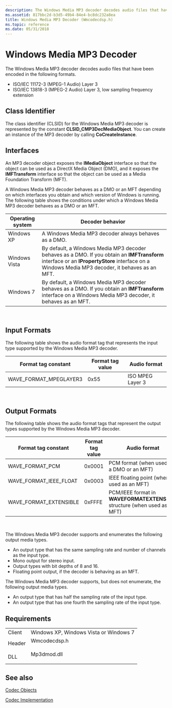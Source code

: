 ```yaml
---
description: The Windows Media MP3 decoder decodes audio files that have been encoded in the following formats.
ms.assetid: 817bbc2d-b3d5-49b4-84e4-bc8dc232a8ea
title: Windows Media MP3 Decoder (Wmcodecdsp.h)
ms.topic: reference
ms.date: 05/31/2018
---
```


# Windows Media MP3 Decoder

The Windows Media MP3 decoder decodes audio files that have been encoded in the following formats.

-   ISO/IEC 11172-3 (MPEG-1 Audio) Layer 3
-   ISO/IEC 13818-3 (MPEG-2 Audio) Layer 3, low sampling frequency extension

## Class Identifier

The class identifier (CLSID) for the Windows Media MP3 decoder is represented by the constant **CLSID\_CMP3DecMediaObject**. You can create an instance of the MP3 decoder by calling **CoCreateInstance**.

## Interfaces

An MP3 decoder object exposes the **IMediaObject** interface so that the object can be used as a DirectX Media Object (DMO), and it exposes the **IMFTransform** interface so that the object can be used as a Media Foundation Transform (MFT).

A Windows Media MP3 decoder behaves as a DMO or an MFT depending on which interfaces you obtain and which version of Windows is running. The following table shows the conditions under which a Windows Media MP3 decoder behaves as a DMO or an MFT.



| Operating system | Decoder behavior                                                                                                                                                                               |
|------------------|------------------------------------------------------------------------------------------------------------------------------------------------------------------------------------------------|
| Windows XP       | A Windows Media MP3 decoder always behaves as a DMO.                                                                                                                                           |
| Windows Vista    | By default, a Windows Media MP3 decoder behaves as a DMO. If you obtain an **IMFTransform** interface or an **IPropertyStore** interface on a Windows Media MP3 decoder, it behaves as an MFT. |
| Windows 7        | By default, a Windows Media MP3 decoder behaves as a DMO. If you obtain an **IMFTransform** interface on a Windows Media MP3 decoder, it behaves as an MFT.                                    |



 

## Input Formats

The following table shows the audio format tag that represents the input type supported by the Windows Media MP3 decoder.



| Format tag constant      | Format tag value | Audio format     |
|--------------------------|------------------|------------------|
| WAVE\_FORMAT\_MPEGLAYER3 | 0x55             | ISO MPEG Layer 3 |



 

## Output Formats

The following table shows the audio format tags that represent the output types supported by the Windows Media MP3 decoder.



| Format tag constant       | Format tag value | Audio format                                                                |
|---------------------------|------------------|-----------------------------------------------------------------------------|
| WAVE\_FORMAT\_PCM         | 0x0001           | PCM format (when used as a DMO or an MFT)                                   |
| WAVE\_FORMAT\_IEEE\_FLOAT | 0x0003           | IEEE floating point (when used as an MFT)                                   |
| WAVE\_FORMAT\_EXTENSIBLE  | 0xFFFE           | PCM/IEEE format in **WAVEFORMATEXTENSIBLE** structure (when used as an MFT) |



 

The Windows Media MP3 decoder supports and enumerates the following output media types.

-   An output type that has the same sampling rate and number of channels as the input type.
-   Mono output for stereo input.
-   Output types with bit depths of 8 and 16.
-   Floating point output, if the decoder is behaving as an MFT.

The Windows Media MP3 decoder supports, but does not enumerate, the following output media types.

-   An output type that has half the sampling rate of the input type.
-   An output type that has one fourth the sampling rate of the input type.

## Requirements



|                   |                                                                                         |
|-------------------|-----------------------------------------------------------------------------------------|
| Client<br/> | Windows XP, Windows Vista or Windows 7<br/>                                       |
| Header<br/> | <dl> <dt>Wmcodecdsp.h</dt> </dl> |
| DLL<br/>    | <dl> <dt>Mp3dmod.dll</dt> </dl>  |



## See also

<dl> <dt>

[Codec Objects](codecobjects.md)
</dt> <dt>

[Codec Implementation](codecimplementation.md)
</dt> </dl>

 

 




